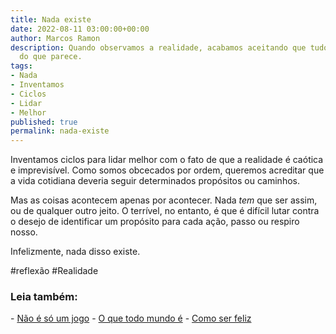 ```yaml
---
title: Nada existe
date: 2022-08-11 03:00:00+00:00
author: Marcos Ramon
description: Quando observamos a realidade, acabamos aceitando que tudo é mais simples
  do que parece.
tags:
- Nada
- Inventamos
- Ciclos
- Lidar
- Melhor
published: true
permalink: nada-existe
---
```

Inventamos ciclos para lidar melhor com o fato de que a realidade é caótica e imprevisível. Como somos obcecados por ordem, queremos acreditar que a vida cotidiana deveria seguir determinados propósitos ou caminhos.

Mas as coisas acontecem apenas por acontecer. Nada _tem_ que ser assim, ou de qualquer outro jeito. O terrível, no entanto, é que é difícil lutar contra o desejo de identificar um propósito para cada ação, passo ou respiro nosso.

Infelizmente, nada disso existe.

#reflexão #Realidade 

<h3>Leia também:</h3>
- <a href="/nao-e-so-um-jogo">Não é só um jogo</a>
- <a href="/o-que-todo-mundo-e">O que todo mundo é</a>
- <a href="/como-ser-feliz">Como ser feliz</a>
